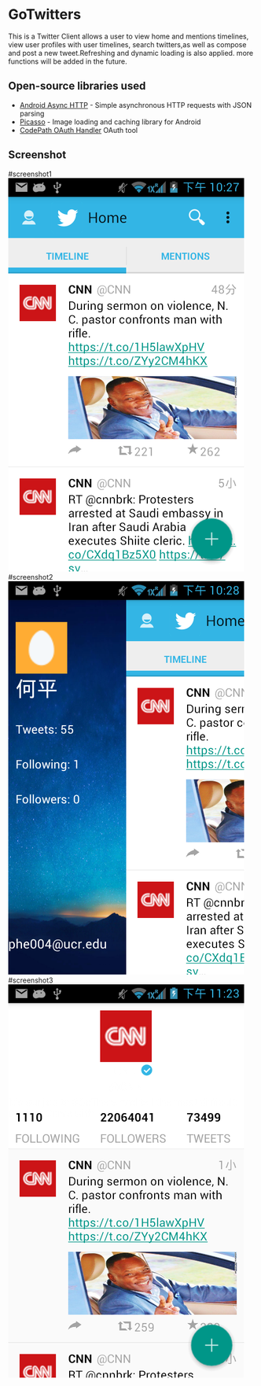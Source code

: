 
# GoTwitters
This is a Twitter Client
allows a user to view home and mentions timelines, view user profiles with user timelines, search twitters,as well as compose and post a new tweet.Refreshing and dynamic loading is also applied.
more functions will be added in the future.

## Open-source libraries used

- [Android Async HTTP](https://github.com/loopj/android-async-http) - Simple asynchronous HTTP requests with JSON parsing
- [Picasso](http://square.github.io/picasso/) - Image loading and caching library for Android
- [CodePath OAuth Handler](https://github.com/codepath/android-oauth-handler) OAuth tool

## Screenshot
#screenshot1
![screenshot1](https://github.com/PeaceUCR/GoTwitters/blob/master/01.png)
#screenshot2
![screenshot2](https://github.com/PeaceUCR/GoTwitters/blob/master/02.png)
#screenshot3
![screenshot2](https://github.com/PeaceUCR/GoTwitters/blob/master/03.png)
